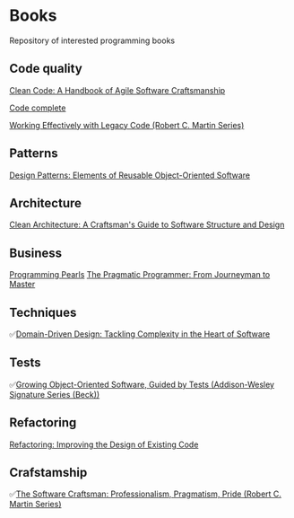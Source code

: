 # Books
Repository of interested programming books

## Code quality
[Clean Code: A Handbook of Agile Software Craftsmanship](https://www.amazon.com/Clean-Code-Handbook-Software-Craftsmanship-ebook/dp/B001GSTOAM/ref=mt_kindle?_encoding=UTF8&me=)

[Code complete](https://www.amazon.com/Code-Complete-Developer-Best-Practices-ebook/dp/B00JDMPOSY/ref=pd_sim_351_3?_encoding=UTF8&psc=1&refRID=WAHW9HCVDQR88R0K5AW4)

[Working Effectively with Legacy Code (Robert C. Martin Series)](https://www.amazon.com/Working-Effectively-Legacy-Robert-Martin-ebook/dp/B005OYHF0A/ref=pd_sim_351_3?_encoding=UTF8&psc=1&refRID=2WBEAJ80XH6KQQP5D655)

## Patterns
[Design Patterns: Elements of Reusable Object-Oriented Software](https://www.amazon.com/Design-Patterns-Object-Oriented-Addison-Wesley-Professional-ebook/dp/B000SEIBB8/ref=mt_kindle?_encoding=UTF8&me=)

## Architecture
[Clean Architecture: A Craftsman's Guide to Software Structure and Design](https://www.amazon.com/Clean-Architecture-Craftsmans-Software-Structure/dp/0134494164/ref=pd_sim_14_1?_encoding=UTF8&pd_rd_i=0134494164&pd_rd_r=MDV5YFE1QJT8S37ESH1J&pd_rd_w=LbHcr&pd_rd_wg=ttT8j&psc=1&refRID=MDV5YFE1QJT8S37ESH1J)

## Business
[Programming Pearls](https://www.amazon.com/Programming-Pearls-2nd-Jon-Bentley/dp/0201657880/ref=pd_sbs_14_5?_encoding=UTF8&pd_rd_i=0201657880&pd_rd_r=4805GS2GBYAMWMWE2NNB&pd_rd_w=tggOu&pd_rd_wg=NjGGf&psc=1&refRID=4805GS2GBYAMWMWE2NNB)
[The Pragmatic Programmer: From Journeyman to Master](https://www.amazon.com/Pragmatic-Programmer-Journeyman-Master/dp/020161622X#customerReviews)

## Techniques
:white_check_mark:[Domain-Driven Design: Tackling Complexity in the Heart of Software](https://www.amazon.com/Domain-Driven-Design-Tackling-Complexity-Software-ebook/dp/B00794TAUG/ref=mt_kindle?_encoding=UTF8&me=)

## Tests
:white_check_mark:[Growing Object-Oriented Software, Guided by Tests (Addison-Wesley Signature Series (Beck))](https://www.amazon.com/Growing-Object-Oriented-Software-Addison-Wesley-Signature-ebook/dp/B002TIOYVW/ref=pd_sim_351_4?_encoding=UTF8&psc=1&refRID=EGXRQND866MZHZAEAWZX)

## Refactoring
[Refactoring: Improving the Design of Existing Code](https://www.amazon.com/Refactoring-Improving-Existing-Addison-Wesley-Technology-ebook/dp/B007WTFWJ6/ref=mt_kindle?_encoding=UTF8&me=)

## Crafstamship
:white_check_mark:[The Software Craftsman: Professionalism, Pragmatism, Pride (Robert C. Martin Series)](https://www.amazon.com/Software-Craftsman-Professionalism-Pragmatism-Robert-ebook/dp/B00QXAGIDO/ref=mt_kindle?_encoding=UTF8&me=)
